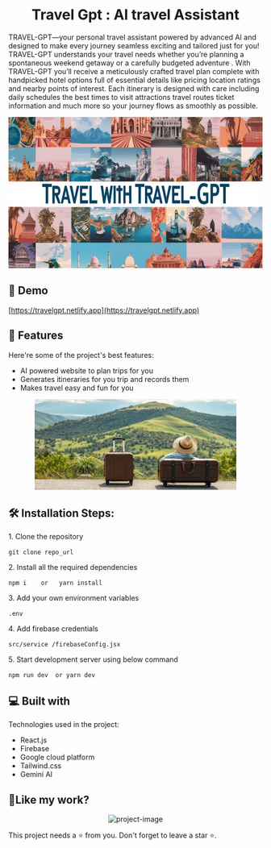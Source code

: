<h1 align="center" id="title">Travel Gpt : AI travel Assistant</h1>

<p id="description">TRAVEL-GPT—your personal travel assistant powered by advanced AI and designed to make every journey seamless exciting and tailored just for you! TRAVEL-GPT understands your travel needs whether you’re planning a spontaneous weekend getaway or a carefully budgeted adventure . With TRAVEL-GPT you’ll receive a meticulously crafted travel plan complete with handpicked hotel options full of essential details like pricing location ratings and nearby points of interest. Each itinerary is designed with care including daily schedules the best times to visit attractions travel routes ticket information and much more so your journey flows as smoothly as possible.</p>

<p align="center"><img src= "public/tra2.jpg" alt="project-image" width="700" height="300"></p>

<h2>🚀 Demo</h2>

[https://travelgpt.netlify.app](https://travelgpt.netlify.app)

  
  
<h2>🧐 Features</h2>

Here're some of the project's best features:

*   AI powered website to plan trips for you
*   Generates itineraries for you trip and records them
*   Makes travel easy and fun for you
<p align="center"><img src="public/img2.jpeg" alt="project-image" width="400" height="180"></p>

<h2>🛠️ Installation Steps:</h2>

<p>1. Clone the repository</p>

```
git clone repo_url
```

<p>2. Install all the required dependencies</p>

```
npm i    or   yarn install
```

<p>3. Add your own environment variables</p>

```
.env
```

<p>4. Add firebase credentials</p>

```
src/service /firebaseConfig.jsx
```

<p>5. Start development server using below command</p>

```
npm run dev  or yarn dev
```



  
  
<h2>💻 Built with</h2>

Technologies used in the project:

*   React.js
*   Firebase
*   Google cloud platform
*   Tailwind.css
*   Gemini AI
  


<h2>💖Like my work?</h2>
<p align="center"><img src="https://socialify.git.ci/Sushant-bhau/TRAVEL-GPT/image?language=1&amp;owner=1&amp;name=1&amp;stargazers=1&amp;theme=Light" alt="project-image" width="700" height="300"></p>

This project needs a ⭐️ from you. Don't forget to leave a star ⭐️.
